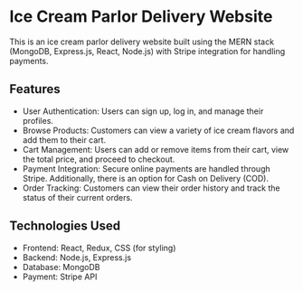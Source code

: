 # Ice Cream Parlor Delivery Website
This is an ice cream parlor delivery website built using the MERN stack (MongoDB, Express.js, React, Node.js) with Stripe integration for handling payments.

## Features
- User Authentication: Users can sign up, log in, and manage their profiles.
- Browse Products: Customers can view a variety of ice cream flavors and add them to their cart.
- Cart Management: Users can add or remove items from their cart, view the total price, and proceed to checkout.
- Payment Integration: Secure online payments are handled through Stripe. Additionally, there is an option for Cash on Delivery (COD).
- Order Tracking: Customers can view their order history and track the status of their current orders.
## Technologies Used
- Frontend: React, Redux, CSS (for styling)
- Backend: Node.js, Express.js
- Database: MongoDB
- Payment: Stripe API

